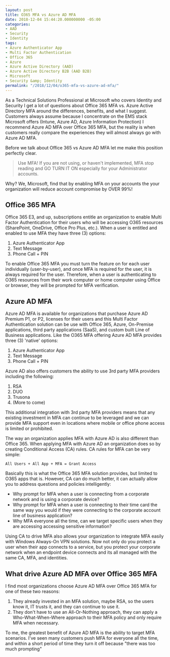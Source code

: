 ```yaml
---
layout: post
title: O365 MFA vs Azure AD MFA
date: 2018-12-04 15:44:20.000000000 -05:00
categories:
- AAD
- Security
- Identity
tags:
- Azure Authenticator App
- Multi Factor Authentication
- Office 365
- Azure
- Azure Active Directory (AAD)
- Azure Active Directory B2B (AAD B2B)
- Microsoft
- Security &amp; Identity
permalink: "/2018/12/04/o365-mfa-vs-azure-ad-mfa/"
---
```

As a Technical Solutions Professional at Microsoft who covers Identity and Security I get a lot of questions about Office 365 MFA vs. Azure Active Directory MFA around the differences, benefits, and what I suggest. Customers always assume because I concentrate on the EMS stack Microsoft offers (Intune, Azure AD, Azure Information Protection) I recommend Azure AD MFA over Office 365 MFA, but the reality is when customers really compare the experiences they will almost always go with Azure AD MFA.

Before we talk about Office 365 vs Azure AD MFA let me make this position perfectly clear.

> Use MFA! If you are not using, or haven't implemented, MFA stop reading and GO TURN IT ON especially for your Administrator accounts.

Why? We, Microsoft, find that by enabling MFA on your accounts the your organization will reduce account compromise by OVER 99%!

## Office 365 MFA

Office 365 E3, and up, subscriptions entitle an organization to enable Multi Factor Authentication for their users who will be accessing O365 resources (SharePoint, OneDrive, Office Pro Plus, etc.). When a user is entitled and enabled to use MFA they have three (3) options:

1. Azure Authenticator App
2. Text Message
3. Phone Call + PIN

To enable Office 365 MFA you must turn the feature on for each user individually (user-by-user), and once MFA is required for the user, it is always required for the user. Therefore, when a user is authenticating to O365 resources from their work computer or home computer using Office or browser, they will be prompted for MFA verification.

## Azure AD MFA

Azure AD MFA is available for organizations that purchase Azure AD Premium P1, or P2, licenses for their users and this Multi Factor Authentication solution can be use with Office 365, Azure, On-Premise applications, third party applications (SaaS), and custom built Line of Business applications. Like the O365 MFA offering Azure AD MFA provides three (3) 'native' options:

1. Azure Authenticator App
2. Text Message
3. Phone Call + PIN

Azure AD also offers customers the ability to use 3rd party MFA providers including the following:

1. RSA
2. DUO
3. Trusona
4. (More to come)

This additional integration with 3rd party MFA providers means that any existing investment in MFA can continue to be leveraged and we can provide MFA support even in locations where mobile or office phone access is limited or prohibited.

The way an organization applies MFA with Azure AD is also different than Office 365. When applying MFA with Azure AD an organization does so by creating Conditional Access (CA) rules. CA rules for MFA can be very simple:

```
All Users + All App + MFA = Grant Access
```

Basically this is what the Office 365 MFA solution provides, but limited to O365 apps that is. However, CA can do much better, it can actually allow you to address questions and policies intelligently:

- Why prompt for MFA when a user is connecting from a corporate network and is using a corporate device?
- Why prompt for MFA when a user is connecting to their time card the same way you would if they were connecting to the corporate account line of business application?
- Why MFA everyone all the time, can we target specific users when they are accessing accessing sensitive information?

Using CA to drive MFA also allows your organization to integrate MFA easily with Windows Always-On VPN solutions. Now not only do you protect a user when their app connects to a service, but you protect your corporate network when an endpoint device connects and its all managed with the same CA, MFA, and identities.

## What drive Azure AD MFA over Office 365 MFA

I find most organizations choose Azure AD MFA over Office 365 MFA for one of these two reasons:

1. They already invested in an MFA solution, maybe RSA, so the users know it, IT trusts it, and they can continue to use it.
2. They don't have to use an All-Or-Nothing approach, they can apply a Who-What-When-Where approach to their MFA policy and only require MFA when necessary.

To me, the greatest benefit of Azure AD MFA is the ability to target MFA scenarios. I've seen many customers push MFA for everyone all the time, and within a short period of time they turn it off because "there was too much prompting"

